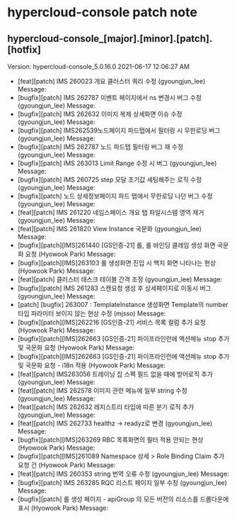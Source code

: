 # hypercloud-console patch note
## hypercloud-console_[major].[minor].[patch].[hotfix]
Version: hypercloud-console_5.0.16.0
2021-06-17  12:06:27 AM
- [feat][patch] IMS 260023 개요 클러스터 쿼리 수정 (gyoungjun_lee) 
    Message: 
- [bugfix][patch] IMS 262787 이벤트 페이지에서 ns 변경시 버그 수정 (gyoungjun_lee) 
    Message: 
- [bugfix][patch] IMS 262632 이미지 복제 상세화면 이슈 수정 (gyoungjun_lee) 
    Message: 
- [bugfix][patch] IMS262539노드페이지 파드탭에서 필터링 시 무한로딩 버그 (gyoungjun_lee) 
    Message: 
- [bugfix][patch] IMS 262787 노드 파드탭 필터링 버그 재 수정 (gyoungjun_lee) 
    Message: 
- [bugfix][patch] IMS 263013 Limit Range 수정 시 버그 (gyoungjun_lee) 
    Message: 
- [bugfix][patch] IMS 260725 step 모달 초기값 세팅해주는 로직 수정 (gyoungjun_lee) 
    Message: 
- [bugfix][patch] 노드 상세정보페이지 파드 탭에서 무한로딩 나던 버그 수정 (gyoungjun_lee) 
    Message: 
- [feat][patch] IMS 261220 네임스페이스 개요 탭 파일시스템 영역 제거 (gyoungjun_lee) 
    Message: 
- [feat][patch] IMS 261820 View Instance 국문화 (gyoungjun_lee) 
    Message: 
- [bugfix][patch][IMS]261440 [GS인증-21]  롤, 롤 바인딩 클레임 생성 화면 국문화 요청 (Hyowook Park) 
    Message: 
- [bugfix][patch][IMS]263103 롤 생성화면 진입 시 백지 화면 나타나는 현상 (Hyowook Park) 
    Message: 
- [feat][patch] 클러스터 태스크 테이블 간격 조정 (gyoungjun_lee) 
    Message: 
- [bugfix][patch] IMS 261283 스캔요청 생성 후 상세페이지로 이동시 버그 (gyoungjun_lee) 
    Message: 
- [patch] [bugfix] 263007 : TemplateInstance 생성화면 Template의 number타입 파라미터 보이지 않는 현상 수정 (mjsso) 
    Message: 
- [bugfix][patch][IMS]262216 [GS인증-21] 서비스 목록 컬럼 추가 요청 (Hyowook Park) 
    Message: 
- [bugfix][patch][IMS]262663 [GS인증-21] 파이프라인런에 액션메뉴 stop 추가 및 국문화 요청 (Hyowook Park) 
    Message: 
- [bugfix][patch][IMS]262663 [GS인증-21] 파이프라인런에 액션메뉴 stop 추가 및 국문화 요청 - i18n 적용 (Hyowook Park) 
    Message: 
- [feat][patch] IMS263056 트레이닝 잡 스펙 필드 없을 때에 방어로직 추가 (gyoungjun_lee) 
    Message: 
- [feat][patch] IMS 262578 이미지 관련 메뉴에 일부 string  수정 (gyoungjun_lee) 
    Message: 
- [feat][patch] IMS 262632 레지스트리 타입에 따른 분기 로직 추가 (gyoungjun_lee) 
    Message: 
- [feat][patch] IMS 262733 healthz -> readyz로 변경 (gyoungjun_lee) 
    Message: 
- [bugfix][patch][IMS]263269 RBC 목록화면의 필터 적용 안되는 현상 (Hyowook Park) 
    Message: 
- [bugfix][patch][IMS]261089 Namespace 상세 > Role Binding Claim 추가 요청 건 (Hyowook Park) 
    Message: 
- [feat][patch] IMS 260353 string 번역 오류 수정 (gyoungjun_lee) 
    Message: 
- [bugfix][patch] IMS 263285 RQC 리스트 페이지 일부 수정 (gyoungjun_lee) 
    Message: 
- [bugfix][patch] 롤 생성 페이지 - apiGroup 의 모든 버전의 리소스를 드롭다운에 표시 (Hyowook Park) 
    Message: 